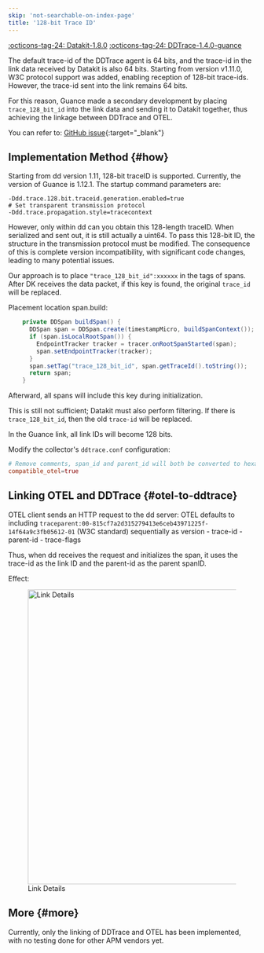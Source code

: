 ```yaml
---
skip: 'not-searchable-on-index-page'
title: '128-bit Trace ID'
---
```


[:octicons-tag-24: Datakit-1.8.0](../datakit/changelog.md#cl-1.8.0)
[:octicons-tag-24: DDTrace-1.4.0-guance](ddtrace-ext-changelog.md#cl-1.14.0-guance)

The default trace-id of the DDTrace agent is 64 bits, and the trace-id in the link data received by Datakit is also 64 bits. Starting from version v1.11.0, W3C protocol support was added, enabling reception of 128-bit trace-ids. However, the trace-id sent into the link remains 64 bits.

For this reason, Guance made a secondary development by placing `trace_128_bit_id` into the link data and sending it to Datakit together, thus achieving the linkage between DDTrace and OTEL.

You can refer to: [GitHub issue](https://github.com/GuanceCloud/dd-trace-java/issues/37){:target="_blank"}


## Implementation Method {#how}
Starting from dd version 1.11, 128-bit traceID is supported. Currently, the version of Guance is 1.12.1. The startup command parameters are:

```shell
-Ddd.trace.128.bit.traceid.generation.enabled=true
# Set transparent transmission protocol
-Ddd.trace.propagation.style=tracecontext
```

However, only within dd can you obtain this 128-length traceID. When serialized and sent out, it is still actually a uint64. To pass this 128-bit ID, the structure in the transmission protocol must be modified.
The consequence of this is complete version incompatibility, with significant code changes, leading to many potential issues.

Our approach is to place `"trace_128_bit_id":xxxxxx` in the tags of spans. After DK receives the data packet, if this key is found, the original `trace_id` will be replaced.

Placement location span.build:

```java
    private DDSpan buildSpan() {
      DDSpan span = DDSpan.create(timestampMicro, buildSpanContext());
      if (span.isLocalRootSpan()) {
        EndpointTracker tracker = tracer.onRootSpanStarted(span);
        span.setEndpointTracker(tracker);
      }
      span.setTag("trace_128_bit_id", span.getTraceId().toString()); 
      return span;
    }
```

Afterward, all spans will include this key during initialization.

This is still not sufficient; Datakit must also perform filtering. If there is `trace_128_bit_id`, then the old `trace-id` will be replaced.

In the Guance link, all link IDs will become 128 bits.

Modify the collector's `ddtrace.conf` configuration:

```toml
# Remove comments, span_id and parent_id will both be converted to hexadecimal strings.
compatible_otel=true
```

## Linking OTEL and DDTrace {#otel-to-ddtrace}
OTEL client sends an HTTP request to the dd server: OTEL defaults to including `traceparent:00-815cf7a2d315279413e6ceb43971225f-14f64a9c3fb05612-01` (W3C standard) sequentially as version - trace-id - parent-id - trace-flags


Thus, when dd receives the request and initializes the span, it uses the trace-id as the link ID and the parent-id as the parent spanID.

Effect:

<!-- markdownlint-disable MD046 MD033 -->
<figure >
  <img src="https://github.com/GuanceCloud/dd-trace-java/assets/31207055/9b599678-1ebc-4f1f-9993-f863fb25280b" style="height: 600px" alt="Link Details">
  <figcaption> Link Details </figcaption>
</figure>



## More {#more}
Currently, only the linking of DDTrace and OTEL has been implemented, with no testing done for other APM vendors yet.

